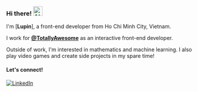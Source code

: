 ### Hi there! <img src="https://raw.githubusercontent.com/Tarikul-Islam-Anik/Animated-Fluent-Emojis/master/Emojis/Smilies/Alien%20Monster.png" alt="Alien Monster" width="25" height="25" />

I'm [**Lupin**], a front-end developer from Ho Chi Minh City, Vietnam.

I work for [**@TotallyAwesome**](https://totallyawesome.tv/) as an interactive front-end developer.

Outside of work, I'm interested in mathematics and machine learning. I also play video games and create side projects in my spare time!

#### Let's connect!
[<img alt="LinkedIn" src="https://img.shields.io/badge/LinkedIn-%230E76A8.svg?&style=for-the-badge&logo=LinkedIn&logoColor=white" />](https://www.linkedin.com/in/lupinnguyen/)
